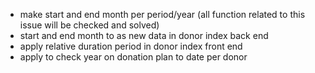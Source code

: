 - make start and end month per period/year (all function related to this issue will be checked and solved)
- start and end month to as new data in donor index back end
- apply relative duration period in donor index front end
- apply to check year on donation plan to date per donor
